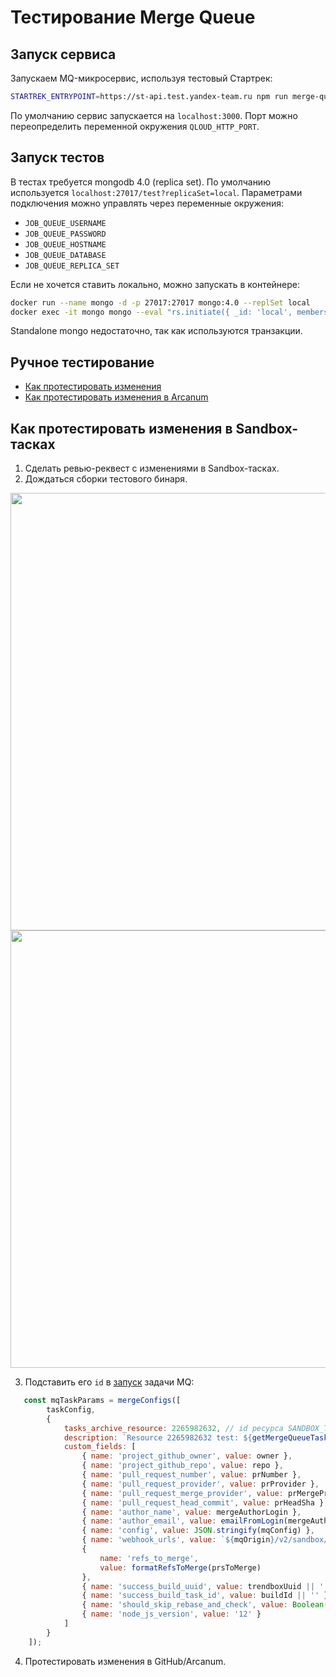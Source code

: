 # Тестирование Merge Queue

## Запуск сервиса
Запускаем MQ-микросервис, используя тестовый Стартрек:
```bash
STARTREK_ENTRYPOINT=https://st-api.test.yandex-team.ru npm run merge-queue
```
По умолчанию сервис запускается на `localhost:3000`.
Порт можно переопределить переменной окружения `QLOUD_HTTP_PORT`.

## Запуск тестов
В тестах требуется mongodb 4.0 (replica set). По умолчанию используется `localhost:27017/test?replicaSet=local`. Параметрами подключения можно управлять через переменные окружения:
- `JOB_QUEUE_USERNAME`
- `JOB_QUEUE_PASSWORD`
- `JOB_QUEUE_HOSTNAME`
- `JOB_QUEUE_DATABASE`
- `JOB_QUEUE_REPLICA_SET`

Если не хочется ставить локально, можно запускать в контейнере:
```bash
docker run --name mongo -d -p 27017:27017 mongo:4.0 --replSet local
docker exec -it mongo mongo --eval "rs.initiate({ _id: 'local', members: [{ _id: 0, host: '127.0.0.1:27017' }] })"
```

Standalone mongo недостаточно, так как используются транзакции.

## Ручное тестирование

* [Как протестировать изменения](./how-to-test.md)
* [Как протестировать изменения в Arcanum](./how-to-test-in-arcanum.md)

## Как протестировать изменения в Sandbox-тасках

1. Сделать ревью-реквест с изменениями в Sandbox-тасках.
2. Дождаться сборки тестового бинаря.

<img src="https://jing.yandex-team.ru/files/yuu-mao/Screen%20Shot%202021-07-06%20at%203.29.46%20PM.png" width="700">

<img src="https://jing.yandex-team.ru/files/yuu-mao/Screen%20Shot%202021-07-06%20at%203.33.18%20PM.png" width="700">

3. Подставить его `id` в [запуск](https://a.yandex-team.ru/arc_vcs/frontend/projects/microservices/services/merge-queue/modules/sandbox-utils.js?rev=r8380588#L221-246) задачи MQ:
```javascript
   const mqTaskParams = mergeConfigs([
        taskConfig,
        {
            tasks_archive_resource: 2265982632, // id ресурса SANDBOX_TASKS_BINARY
            description: `Resource 2265982632 test: ${getMergeQueueTaskDescription(prsToMerge, owner, repo)}`,
            custom_fields: [
                { name: 'project_github_owner', value: owner },
                { name: 'project_github_repo', value: repo },
                { name: 'pull_request_number', value: prNumber },
                { name: 'pull_request_provider', value: prProvider },
                { name: 'pull_request_merge_provider', value: prMergeProvider },
                { name: 'pull_request_head_commit', value: prHeadSha },
                { name: 'author_name', value: mergeAuthorLogin },
                { name: 'author_email', value: emailFromLogin(mergeAuthorLogin) },
                { name: 'config', value: JSON.stringify(mqConfig) },
                { name: 'webhook_urls', value: `${mqOrigin}/v2/sandbox/task` },
                {
                    name: 'refs_to_merge',
                    value: formatRefsToMerge(prsToMerge)
                },
                { name: 'success_build_uuid', value: trendboxUuid || '' },
                { name: 'success_build_task_id', value: buildId || '' },
                { name: 'should_skip_rebase_and_check', value: Boolean(buildId || trendboxUuid) },
                { name: 'node_js_version', value: '12' }
            ]
        }
    ]);
```

4. Протестировать изменения в GitHub/Arcanum.
